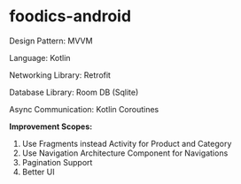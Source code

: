 # foodics-android
Design Pattern: MVVM 

Language: Kotlin

Networking Library: Retrofit

Database Library: Room DB (Sqlite)

Async Communication: Kotlin Coroutines



**Improvement Scopes:**
1. Use Fragments instead Activity for Product and Category
2. Use Navigation Architecture Component for Navigations
3. Pagination Support
4. Better UI
